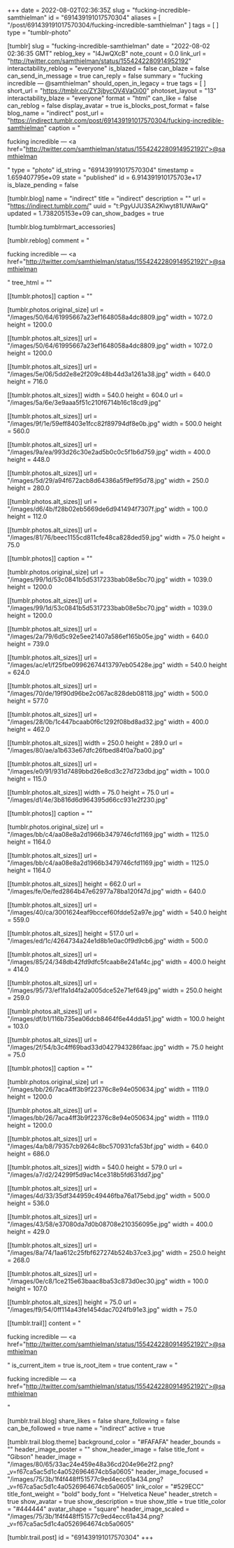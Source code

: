 +++
date = 2022-08-02T02:36:35Z
slug = "fucking-incredible-samthielman"
id = "691439191017570304"
aliases = [ "/post/691439191017570304/fucking-incredible-samthielman" ]
tags = [ ]
type = "tumblr-photo"

[tumblr]
slug = "fucking-incredible-samthielman"
date = "2022-08-02 02:36:35 GMT"
reblog_key = "l4JwQXcB"
note_count = 0.0
link_url = "http://twitter.com/samthielman/status/1554242280914952192"
interactability_reblog = "everyone"
is_blazed = false
can_blaze = false
can_send_in_message = true
can_reply = false
summary = "fucking incredible — @samthielman"
should_open_in_legacy = true
tags = [ ]
short_url = "https://tmblr.co/ZY3jbycOV4VaOi00"
photoset_layout = "13"
interactability_blaze = "everyone"
format = "html"
can_like = false
can_reblog = false
display_avatar = true
is_blocks_post_format = false
blog_name = "indirect"
post_url = "https://indirect.tumblr.com/post/691439191017570304/fucking-incredible-samthielman"
caption = "<p>fucking incredible — <a href=\"http://twitter.com/samthielman/status/1554242280914952192\">@samthielman</a></p>"
type = "photo"
id_string = "691439191017570304"
timestamp = 1.659407795e+09
state = "published"
id = 6.914391910175703e+17
is_blaze_pending = false

[tumblr.blog]
name = "indirect"
title = "indirect"
description = ""
url = "https://indirect.tumblr.com/"
uuid = "t:PgyUJU3SA2Klwyt81UWAwQ"
updated = 1.738205153e+09
can_show_badges = true

[tumblr.blog.tumblrmart_accessories]

[tumblr.reblog]
comment = "<p>fucking incredible — <a href=\"http://twitter.com/samthielman/status/1554242280914952192\">@samthielman</a></p>"
tree_html = ""

[[tumblr.photos]]
caption = ""

[tumblr.photos.original_size]
url = "/images/50/64/61995667a23ef1648058a4dc8809.jpg"
width = 1072.0
height = 1200.0

[[tumblr.photos.alt_sizes]]
url = "/images/50/64/61995667a23ef1648058a4dc8809.jpg"
width = 1072.0
height = 1200.0

[[tumblr.photos.alt_sizes]]
url = "/images/5e/06/5dd2e8e2f209c48b44d3a1261a38.jpg"
width = 640.0
height = 716.0

[[tumblr.photos.alt_sizes]]
width = 540.0
height = 604.0
url = "/images/5a/6e/3e9aaa5f51c210f6714b16c18cd9.jpg"

[[tumblr.photos.alt_sizes]]
url = "/images/9f/1e/59eff8403e1fcc82f89794df8e0b.jpg"
width = 500.0
height = 560.0

[[tumblr.photos.alt_sizes]]
url = "/images/9a/ea/993d26c30e2ad5b0c0c5f1b6d759.jpg"
width = 400.0
height = 448.0

[[tumblr.photos.alt_sizes]]
url = "/images/5d/29/a94f672acb8d64386a5f9ef95d78.jpg"
width = 250.0
height = 280.0

[[tumblr.photos.alt_sizes]]
url = "/images/d6/4b/f28b02eb5669de6d941494f7307f.jpg"
width = 100.0
height = 112.0

[[tumblr.photos.alt_sizes]]
url = "/images/81/76/beec1155cd811cfe48ca828ded59.jpg"
width = 75.0
height = 75.0

[[tumblr.photos]]
caption = ""

[tumblr.photos.original_size]
url = "/images/99/1d/53c0841b5d5317233bab08e5bc70.jpg"
width = 1039.0
height = 1200.0

[[tumblr.photos.alt_sizes]]
url = "/images/99/1d/53c0841b5d5317233bab08e5bc70.jpg"
width = 1039.0
height = 1200.0

[[tumblr.photos.alt_sizes]]
url = "/images/2a/79/6d5c92e5ee21407a586ef165b05e.jpg"
width = 640.0
height = 739.0

[[tumblr.photos.alt_sizes]]
url = "/images/ac/e1/f25fbe09962674413797eb05428e.jpg"
width = 540.0
height = 624.0

[[tumblr.photos.alt_sizes]]
url = "/images/70/de/19f90d96be2c067ac828deb08118.jpg"
width = 500.0
height = 577.0

[[tumblr.photos.alt_sizes]]
url = "/images/28/0b/1c447bcaab0f6c1292f08bd8ad32.jpg"
width = 400.0
height = 462.0

[[tumblr.photos.alt_sizes]]
width = 250.0
height = 289.0
url = "/images/80/ae/a1b633e67dfc26fbed84f0a7ba00.jpg"

[[tumblr.photos.alt_sizes]]
url = "/images/e0/91/931d7489bbd26e8cd3c27d723dbd.jpg"
width = 100.0
height = 115.0

[[tumblr.photos.alt_sizes]]
width = 75.0
height = 75.0
url = "/images/d1/4e/3b816d6d964395d66cc931e2f230.jpg"

[[tumblr.photos]]
caption = ""

[tumblr.photos.original_size]
url = "/images/bb/c4/aa08e8a2d1966b3479746cfd1169.jpg"
width = 1125.0
height = 1164.0

[[tumblr.photos.alt_sizes]]
url = "/images/bb/c4/aa08e8a2d1966b3479746cfd1169.jpg"
width = 1125.0
height = 1164.0

[[tumblr.photos.alt_sizes]]
height = 662.0
url = "/images/fe/0e/fed2864b47e62977a78ba120f47d.jpg"
width = 640.0

[[tumblr.photos.alt_sizes]]
url = "/images/40/ca/3001624eaf9bccef60fdde52a97e.jpg"
width = 540.0
height = 559.0

[[tumblr.photos.alt_sizes]]
height = 517.0
url = "/images/ed/1c/4264734a24e1d8b1e0ac0f9d9cb6.jpg"
width = 500.0

[[tumblr.photos.alt_sizes]]
url = "/images/85/24/348db42fd9dfc5fcaab8e241af4c.jpg"
width = 400.0
height = 414.0

[[tumblr.photos.alt_sizes]]
url = "/images/95/73/ef1fa1d4fa2a005dce52e71ef649.jpg"
width = 250.0
height = 259.0

[[tumblr.photos.alt_sizes]]
url = "/images/df/b1/116b735ea06dcb8464f6e44dda51.jpg"
width = 100.0
height = 103.0

[[tumblr.photos.alt_sizes]]
url = "/images/2f/54/b3c4ff69bad33d0427943286faac.jpg"
width = 75.0
height = 75.0

[[tumblr.photos]]
caption = ""

[tumblr.photos.original_size]
url = "/images/bb/26/7aca4ff3b9f22376c8e94e050634.jpg"
width = 1119.0
height = 1200.0

[[tumblr.photos.alt_sizes]]
url = "/images/bb/26/7aca4ff3b9f22376c8e94e050634.jpg"
width = 1119.0
height = 1200.0

[[tumblr.photos.alt_sizes]]
url = "/images/4a/b8/79357cb9264c8bc570931cfa53bf.jpg"
width = 640.0
height = 686.0

[[tumblr.photos.alt_sizes]]
width = 540.0
height = 579.0
url = "/images/a7/d2/24299f5d9ac14ce318b5fd631dd7.jpg"

[[tumblr.photos.alt_sizes]]
url = "/images/4d/33/35df344959c49446fba76a175ebd.jpg"
width = 500.0
height = 536.0

[[tumblr.photos.alt_sizes]]
url = "/images/43/58/e37080da7d0b08708e210356095e.jpg"
width = 400.0
height = 429.0

[[tumblr.photos.alt_sizes]]
url = "/images/8a/74/1aa612c25fbf627274b524b37ce3.jpg"
width = 250.0
height = 268.0

[[tumblr.photos.alt_sizes]]
url = "/images/0e/c8/1ce215e63baac8ba53c873d0ec30.jpg"
width = 100.0
height = 107.0

[[tumblr.photos.alt_sizes]]
height = 75.0
url = "/images/f9/54/0ff114a43fe1454dac7024fb91e3.jpg"
width = 75.0

[[tumblr.trail]]
content = "<p>fucking incredible &mdash; <a href=\"http://twitter.com/samthielman/status/1554242280914952192\">@samthielman</a></p>"
is_current_item = true
is_root_item = true
content_raw = "<p>fucking incredible — <a href=\"http://twitter.com/samthielman/status/1554242280914952192\">@samthielman</a></p>"

[tumblr.trail.blog]
share_likes = false
share_following = false
can_be_followed = true
name = "indirect"
active = true

[tumblr.trail.blog.theme]
background_color = "#FAFAFA"
header_bounds = ""
header_image_poster = ""
show_header_image = false
title_font = "Gibson"
header_image = "/images/80/65/33ac24e459e48a36cd204e96e2f2.png?_v=f67ca5ac5d1c4a0526964674cb5a0605"
header_image_focused = "/images/75/3b/1f4f448ff51577c9ed4ecc61a434.png?_v=f67ca5ac5d1c4a0526964674cb5a0605"
link_color = "#529ECC"
title_font_weight = "bold"
body_font = "Helvetica Neue"
header_stretch = true
show_avatar = true
show_description = true
show_title = true
title_color = "#444444"
avatar_shape = "square"
header_image_scaled = "/images/75/3b/1f4f448ff51577c9ed4ecc61a434.png?_v=f67ca5ac5d1c4a0526964674cb5a0605"

[tumblr.trail.post]
id = "691439191017570304"
+++
